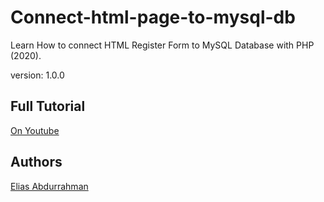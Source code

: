 # Connect-html-page-to-mysql-db


Learn How to connect HTML Register Form to MySQL Database with PHP (2020).

version: 1.0.0

## Full Tutorial

[On Youtube](https://youtu.be/7lFmFfkHgg0)

## Authors

[Elias Abdurrahman](https://github.com/eliasFsDev)


